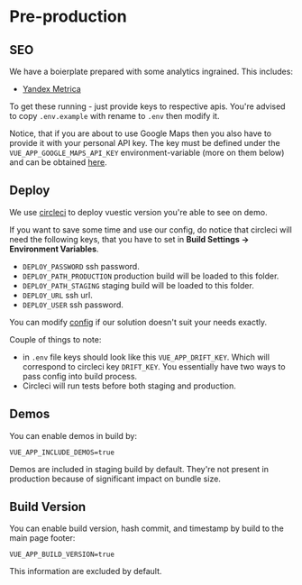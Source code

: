 # Pre-production

## SEO

We have a boierplate prepared with some analytics ingrained. This includes:

-   [Yandex Metrica](https://metrica.yandex.com/about)

To get these running - just provide keys to respective apis. You're advised to copy `.env.example` with rename to `.env` then modify it.

Notice, that if you are about to use Google Maps then you also have to provide it with your personal API key. The key must be defined under the `VUE_APP_GOOGLE_MAPS_API_KEY` environment-variable (more on them below) and can be obtained [here](https://developers.google.com/maps/documentation/javascript/get-api-key).

## Deploy

We use [circleci](https://circleci.com) to deploy vuestic version you're able to see on demo.

If you want to save some time and use our config, do notice that circleci will need the following keys, that you have to set in **Build Settings -> Environment Variables**.

-   `DEPLOY_PASSWORD` ssh password.
-   `DEPLOY_PATH_PRODUCTION` production build will be loaded to this folder.
-   `DEPLOY_PATH_STAGING` staging build will be loaded to this folder.
-   `DEPLOY_URL` ssh url.
-   `DEPLOY_USER` ssh password.

You can modify [config](../.circleci/config.yml) if our solution doesn't suit your needs exactly.

Couple of things to note:

-   in `.env` file keys should look like this `VUE_APP_DRIFT_KEY`. Which will correspond to circleci key `DRIFT_KEY`. You essentially have two ways to pass config into build process.
-   Circleci will run tests before both staging and production.

## Demos

You can enable demos in build by:

```
VUE_APP_INCLUDE_DEMOS=true
```

Demos are included in staging build by default. They're not present in production because of significant impact on bundle size.

## Build Version

You can enable build version, hash commit, and timestamp by build to the main page footer:

```
VUE_APP_BUILD_VERSION=true
```

This information are excluded by default.
